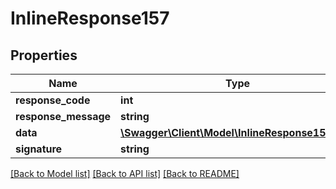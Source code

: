 # InlineResponse157

## Properties
Name | Type | Description | Notes
------------ | ------------- | ------------- | -------------
**response_code** | **int** |  | [optional] 
**response_message** | **string** |  | [optional] 
**data** | [**\Swagger\Client\Model\InlineResponse157Data**](InlineResponse157Data.md) |  | [optional] 
**signature** | **string** |  | [optional] 

[[Back to Model list]](../../README.md#documentation-for-models) [[Back to API list]](../../README.md#documentation-for-api-endpoints) [[Back to README]](../../README.md)


